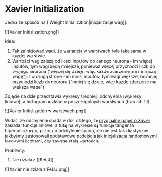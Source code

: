 # Xavier Initialization

Jedna ze sposób na [[Weight Initialization|inicjalizacje wag]].

![[Xavier Initialization.png]]

Idea:

1. Tak zainicjować wagi, że wariancja w warstwach była taka sama w każdej warstwie.
2. Wartości wag zależą od ilości inputów do danego neurona - im więcej inputów, tym wagi będą mniejsze, ponieważ więcej przychodzi liczb do twojego neurona ("więcej się dzieje, więc każde zdarzenie ma mniejszą wagę"). I w drugą strone - im mniej inputów, tym wagi większe, bo mniej przycjodzi liczb do neurona ("mniej się dzieje, więc każde zdarzenie ma większa wagę")

Zdjęcie na dole przedstawia wykresy średniej i odchylenia (wykresy liniowe), a histogram rozkład w poszczególnych warstwach (było ich 10). 

![[Xavier Initialization w warstwach.png]]

Widać, że odchylenie spada w dół, dlatego, że [oryginalny paper o Xavier](https://proceedings.mlr.press/v9/glorot10a/glorot10a.pdf) zakładał funkcje liniowe, a tutaj na wykresie są funkcje tangensa hiperbolicznego, przez co odchylenie spada, ale nie jest tak drastyczne jakbyśmy zastosowali podstawowe podejścia jak inicjalizacja randomowymi losowymi liczbami, czy zawsze stałą wartością 

Problemy:

1. Nie działa z [[ReLU]]

![[Xavier nie działa z ReLU.png]]
